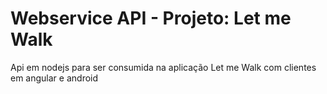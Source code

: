 # Webservice API - Projeto: Let me Walk
Api em nodejs para ser consumida na aplicação Let me Walk com clientes em angular e android

